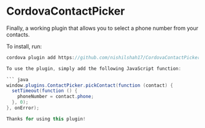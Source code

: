 CordovaContactPicker
====================

Finally, a working plugin that allows you to select a phone number from your contacts.

To install, run:

``` java
cordova plugin add https://github.com/nishilshah17/CordovaContactPicker.git

To use the plugin, simply add the following JavaScript function:

``` java
window.plugins.ContactPicker.pickContact(function (contact) {
  setTimeout(function () {
    phoneNumber = contact.phone;
  }, 0);
}, onError);

Thanks for using this plugin!
